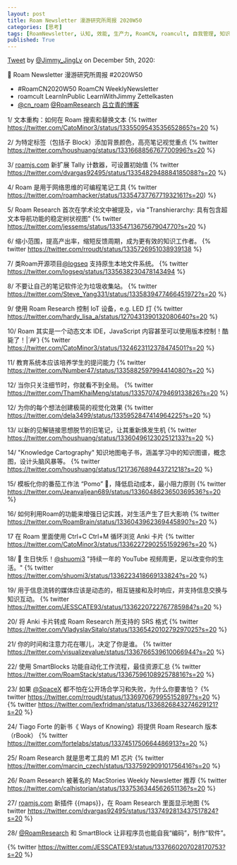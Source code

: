 ```yaml
---
layout: post
title: Roam Newsletter 漫游研究所周报 2020W50
categories: [思考]
tags: [RoamNewsletter, 认知, 效能, 生产力, RoamCN, roamcult, 自我管理, 知识创造, RoamResearch]
published: True
---
```


[Tweet](https://twitter.com/i/status/1335123121511133184) by [@Jimmy_JingLv](https://twitter.com/Jimmy_JingLv) on December 5th, 2020:

📮 Roam Newsletter 漫游研究所周报 #2020W50
- #RoamCN2020W50 RoamCN WeeklyNewsletter
- roamcult LearnInPublic LearnWithJimmy Zettelkasten
- [@cn_roam](https://twitter.com/cn_roam) [@RoamResearch](https://twitter.com/RoamResearch) [吕立青的博客](http://roamcult.vip)

1/ 文本重构：如何在 Roam 搜索和替换文本
{% twitter https://twitter.com/CatoMinor3/status/1335509543535652865?s=20 %}

2/ 为特定标签（包括子 Block）添加背景颜色，高亮笔记视觉重点
{% twitter https://twitter.com/houshuang/status/1331668856767700996?s=20 %}

3/ [roamjs.com](http://roamjs.com) 新扩展 Tally 计数器，可设置初始值
{% twitter https://twitter.com/dvargas92495/status/1335482948884185088?s=20 %}

4/ Roam 是用于网络思维的可编程笔记工具
{% twitter https://twitter.com/roamhacker/status/1335473776771932161?s=20) %}

5/ Roam Research 首次在学术论文中被提及，via "Transhierarchy: 具有包含超文本导航功能的稳定树状视图"
{% twitter https://twitter.com/jessems/status/1335471367567904770?s=20 %}

6/ 缩小范围，提高产出率，缩短反馈周期，成为更有效的知识工作者。
{% twitter https://twitter.com/rroudt/status/1335726951038939138 %}

7/ 类Roam开源项目[@logseq](https://twitter.com/logseq) 支持原生本地文件系统。
{% twitter https://twitter.com/logseq/status/1335638230478143494 %}

8/ 不要让自己的笔记软件沦为垃圾收集站。
{% twitter https://twitter.com/Steve_Yang331/status/1335839477466451972?s=20 %}

9/ 使用 Roam Research 控制 IoT 设备，e.g. LED 灯
{% twitter https://twitter.com/hardy_lisa_a/status/1270431390132080640?s=20 %}

10/ Roam 其实是一个动态文本 IDE，JavaScript 内容甚至可以使用版本控制！酷毙了！|*´艸`*)
{% twitter https://twitter.com/CatoMinor3/status/1324623112378474501?s=20 %}

11/ 教育系统本应该培养学生的提问能力
{% twitter https://twitter.com/Number47/status/1335882597994414080?s=20 %}

12/ 当你只关注细节时，你就看不到全局。
{% twitter https://twitter.com/ThamKhaiMeng/status/1335707479469133826?s=20 %}

12/ 为你的每个想法创建极简的视觉化效果
{% twitter https://twitter.com/dela3499/status/1335952847414964225?s=20 %}

13/ 以新的见解链接思想脱节的旧笔记，让其重新焕发生机
{% twitter https://twitter.com/houshuang/status/1336049612302512133?s=20 %}

14/ "Knowledge Cartography" 知识地图电子书，涵盖学习中的知识图谱，概念图，设计头脑风暴等。
{% twitter https://twitter.com/houshuang/status/1217367689443721218?s=20 %}

15/ 模板化你的番茄工作法 “Pomo” 🍅，降低启动成本，最小阻力原则
{% twitter https://twitter.com/Jeanvaljean689/status/1336048623650369536?s=20 %}

16/ 如何利用Roam的功能来增强日记实践，对生活产生了巨大影响
{% twitter https://twitter.com/RoamBrain/status/1336043962369445890?s=20 %}

17 在 Roam 里面使用 Ctrl+C Ctrl+M 循环浏览 Anki 卡片
{% twitter https://twitter.com/CatoMinor3/status/1336227290255159296?s=20 %}

18/ 🎂 生日快乐！[@shuomi3](https://twitter.com/shuomi3) "持续一年的 YouTube 视频周更，足以改变你的生活。"
{% twitter https://twitter.com/shuomi3/status/1336223418669133824?s=20 %}

19/ 用于信息流转的媒体应该是动态的，相互链接和及时响应，并支持信息交换与知识互动。
{% twitter https://twitter.com/JESSCATE93/status/1336220722767785984?s=20 %}

20/ 将 Anki 卡片转成 Roam Research 所支持的 SRS 格式
{% twitter https://twitter.com/VladyslavSitalo/status/1336542010279297025?s=20 %}

21/ 你的时间和注意力花在哪儿，决定了你是谁。
{% twitter https://twitter.com/visualizevalue/status/1336766539610066944?s=20 %}

22/ 使用 SmartBlocks 功能自动化工作流程，最佳资源汇总
{% twitter https://twitter.com/RoamStack/status/1336759610892578816?s=20 %}

23/ 如果 [@SpaceX](https://twitter.com/SpaceX) 都不怕在公开场合学习和失败，为什么你要害怕？
{% twitter https://twitter.com/rroudt/status/1336970679955152897?s=20 %}
{% twitter https://twitter.com/lexfridman/status/1336826843274629121?s=20 %}

24/ Tiago Forte 的新书《 Ways of Knowing》将提供 Roam Research 版本（rBook）
{% twitter https://twitter.com/fortelabs/status/1337451750664486913?s=20 %}

25/ Roam Research 就是思考工具的 M1 芯片
{% twitter https://twitter.com/marcin_czech/status/1337592909101756416?s=20 %}

26/ Roam Research 被著名的 MacStories Weekly Newsletter 推荐
{% twitter https://twitter.com/calhistorian/status/1337536344562651136?s=20 %}

27/ [roamjs.com](http://roamjs.com) 新插件 {{maps}}，在 Roam Research 里面显示地图
{% twitter https://twitter.com/dvargas92495/status/1337492813437517824?s=20 %}

28/ [@RoamResearch](https://twitter.com/RoamResearch) 和 SmartBlock 让非程序员也能自我“编码”，制作“软件”。

{% twitter https://twitter.com/JESSCATE93/status/1337660207028170753?s=20 %}  
